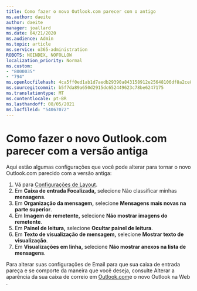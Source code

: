 ```yaml
---
title: Como fazer o novo Outlook.com parecer com o antigo
ms.author: daeite
author: daeite
manager: joallard
ms.date: 04/21/2020
ms.audience: Admin
ms.topic: article
ms.service: o365-administration
ROBOTS: NOINDEX, NOFOLLOW
localization_priority: Normal
ms.custom:
- "8000035"
- "794"
ms.openlocfilehash: 4ca5ff0ed1ab1d7aedb29390a843158912e25648106df8a2ce88a0b8458d62fa
ms.sourcegitcommit: b5f7da89a650d2915dc652449623c78be6247175
ms.translationtype: MT
ms.contentlocale: pt-BR
ms.lasthandoff: 08/05/2021
ms.locfileid: "54067072"
---
```

# <a name="how-to-make-the-new-outlookcom-look-like-the-old-version"></a>Como fazer o novo Outlook.com parecer com a versão antiga

Aqui estão algumas configurações que você pode alterar para tornar o novo Outlook.com parecido com a versão antiga:

1. Vá para [Configurações de Layout](https://outlook.live.com/mail/options/mail/layout).
1. Em **Caixa de entrada Focalizada,** selecione Não classificar minhas **mensagens**.
1. Em **Organização da mensagem,** selecione **Mensagens mais novas na parte superior**.
1. Em **Imagem de remetente,** selecione **Não mostrar imagens do remetente**.
1. Em **Painel de leitura,** selecione **Ocultar painel de leitura**.
1. Em **Texto de visualização de mensagem,** selecione **Mostrar texto de visualização**.
1. Em **Visualizações em linha,** selecione **Não mostrar anexos na lista de mensagens**.

Para alterar suas configurações de Email para que sua caixa de entrada pareça e se comporte da maneira que você deseja, consulte Alterar a aparência da sua caixa de correio em [Outlook.com](https://support.office.com/article/b41c2ecb-f23c-42b3-b7f8-659646d5e58c?wt.mc_id=Office_Outlook_com_Alchemy)e o novo Outlook na Web .